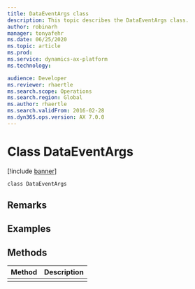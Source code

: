 ```yaml
---
title: DataEventArgs class
description: This topic describes the DataEventArgs class.
author: robinarh
manager: tonyafehr
ms.date: 06/25/2020
ms.topic: article
ms.prod: 
ms.service: dynamics-ax-platform
ms.technology: 

audience: Developer
ms.reviewer: rhaertle
ms.search.scope: Operations
ms.search.region: Global
ms.author: rhaertle
ms.search.validFrom: 2016-02-28
ms.dyn365.ops.version: AX 7.0.0
---
```


# Class DataEventArgs

[!include [banner](../includes/banner.md)]

```xpp
class DataEventArgs
```

## Remarks

## Examples

## Methods

| Method | Description |
|--------|-------------|
|        |             |

